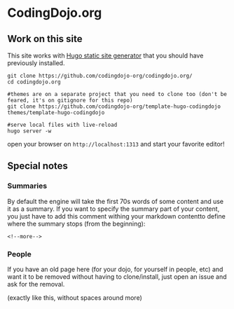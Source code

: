 # CodingDojo.org

## Work on this site

This site works with [Hugo static site generator](https://gohugo.io/) that you should
have previously installed. 



    git clone https://github.com/codingdojo-org/codingdojo.org/
    cd codingdojo.org
    
    #themes are on a separate project that you need to clone too (don't be feared, it's on gitignore for this repo)
    git clone https://github.com/codingdojo-org/template-hugo-codingdojo themes/template-hugo-codingdojo
    
    #serve local files with live-reload
    hugo server -w
    
    
    
open your browser on `http://localhost:1313` and start your favorite editor!





## Special notes

### Summaries

By default the engine will take the first 70s words of some content and 
use it as a summary. If you want to specify the summary part of your content,
you just have to add this comment withing your markdown contentto define 
where the summary stops (from the beginning):

    <!--more-->



### People

If you have an old page here (for your dojo, for yourself in people, etc) 
and want it to be removed without having to clone/install, 
just open an issue and ask for the removal.



(exactly like this, without spaces around more)